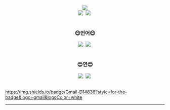 <!--## Hi there 👋-->

<!--
**shynewsky/shynewsky** is a ✨ _special_ ✨ repository because its `README.md` (this file) appears on your GitHub profile.

Here are some ideas to get you started:

- 🔭 I’m currently working on ...
- 🌱 I’m currently learning ...
- 👯 I’m looking to collaborate on ...
- 🤔 I’m looking for help with ...
- 💬 Ask me about ...
- 📫 How to reach me: ...
- 😄 Pronouns: ...
- ⚡ Fun fact: ...
-->

<!--타이틀 부분-->
<div align="center">
  <img src="https://capsule-render.vercel.app/api?type=waving&color=gradient&customColorList=20&height=250&section=header&text=Welcome%20to%20My%20Github&desc=I'm%20Saeha%20Yang&animation=fadeIn&fontColor=ffffff&fontSize=50&fontAlignY=25&descSize=40&descAlignY=50" />
</div>

<!--내용 부분-->
<div align="center">
  <img src="https://github-readme-stats.vercel.app/api?username=shynewsky&show_icons=true&include_all_commits=true&hide_border=true&bg_color=889ee8,aa9fdb,cc9fce&title_color=fff&text_color=fff" />&nbsp
  <img src="https://github-readme-stats.vercel.app/api/top-langs/?username=shynewsky&layout=compact&hide_border=true&bg_color=889ee8,aa9fdb,cc9fce&title_color=fff&text_color=fff" />&nbsp
</div>

<br>

<h3 align="center"> 😊언어😊 </h3>
<div align="center">
  <img src="https://img.shields.io/badge/python-20232a.svg?style=for-the-badge&logo=python&logoColor=3776AB" />&nbsp
  <img src="https://img.shields.io/badge/c++-20232a.svg?style=for-the-badge&logo=c++&logoColor=A8B9CC" />&nbsp
</div>

<br>

<h3 align="center"> 😊연😊 </h3>
<div align="center">
  <img src="https://img.shields.io/badge/naver-20232a.svg?style=for-the-badge&logo=naver&logoColor=03C75A" />&nbsp
  <img src="https://img.shields.io/badge/c++-20232a.svg?style=for-the-badge&logo=c++&logoColor=A8B9CC" />&nbsp
</div>

<br>


https://img.shields.io/badge/Gmail-D14836?style=for-the-badge&logo=gmail&logoColor=white








---
